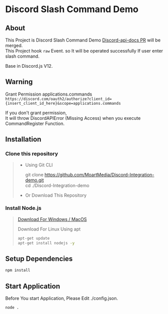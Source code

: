 # Discord Slash Command Demo

## About
This Project is Discord Slash Command Demo
[Discord-api-docs PR](https://github.com/discord/discord-api-docs/pull/2295) will be merged.  
This Project hook `raw` Event. so It will be operated successfully If user enter slash command.  

Base in Discord.js V12.

## Warning

Grant Permission applications.commands  
`https://discord.com/oauth2/authorize?client_id={insert_client_id_here}&scope=applications.commands`  

If you don't grant permission,  
It will throw DiscordAPIError (Missing Access) when you execute CommandRegister Function.

## Installation

### Clone this repository

> - Using Git CLI  
>
>
>   git clone <https://github.com/MoartMedia/Discord-Integration-demo.git>  
>   cd ./Discord-Integration-demo  
>  
> - Or Download This Repository  

### Install Node.js

> [Download For Windows / MacOS](https://nodejs.org/en/download/)  
>
> Download For Linux Using apt
>
> ```bash
> apt-get update
> apt-get install nodejs -y
> ```

## Setup Dependencies

```bash
npm install
```  

## Start Application
Before You start Application, Please Edit ./config.json.  

```bash
node .
```
